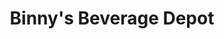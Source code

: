 ---
title: "Binny's Beverage Depot"
url: /chicago/binnys-beverage-depot-west-irving-park-road/
shop: alcohol
---